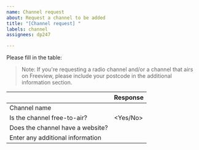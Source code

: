 ```yaml
---
name: Channel request
about: Request a channel to be added
title: "[Channel request] "
labels: channel
assignees: dp247

---
```


Please fill in the table:
> Note: If you're requesting a radio channel and/or a channel that airs on Freeview, please include your postcode in the additional information section.

|                                                       | Response              |
|--------------------------------------|-----------------------|
| Channel name                                | <insert name here>    |
| Is the channel free-to-air?              | <Yes/No>              |
| Does the channel have a website? | <insert website here> |
| Enter any additional information   | <insert info here>    |
